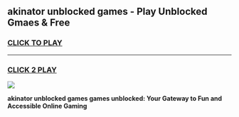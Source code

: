 
## akinator unblocked games - Play Unblocked Gmaes & Free
<h3>
<a href="https://news.freeplayer.one?title=akinator_unblocked_games&ref=16F">CLICK TO PLAY</a></h3>
<hr>

<h3>
<a href="https://news.freeplayer.one?title=akinator_unblocked_games&ref=16F">CLICK 2 PLAY</a>
  
</h3>

<a href="https://news.freeplayer.one?title=akinator_unblocked_games&ref=16F/"><img src="https://clearcache.store/games.png"></a>


**akinator unblocked games games unblocked: Your Gateway to Fun and Accessible Online Gaming**
